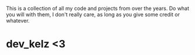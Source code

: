 This is a collection of all my code and projects from over the years. Do what you will with them, I don't really care, as long as you give some credit or whatever.

# dev_kelz <3
